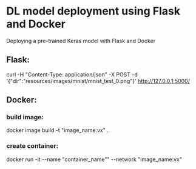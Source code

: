 # DL model deployment using Flask and Docker
Deploying a pre-trained Keras model with Flask and Docker
## Flask:
curl -H "Content-Type: application/json" -X POST -d '{"dir":"resources/images/mnist/mnist_test_0.png"}' http://127.0.0.1:5000/
## Docker:
### build image:
docker image build -t "image_name:vx" .
### create container:
docker run -it --name "container_name"" --network "image_name:vx"